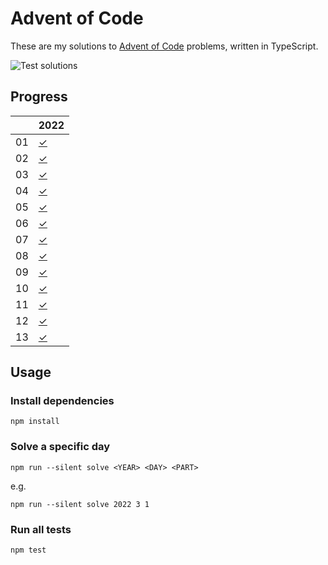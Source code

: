 # Advent of Code

These are my solutions to [Advent of Code](https://adventofcode.com) problems, written in TypeScript.

![Test solutions](https://github.com/sunilbpandey/advent-of-code-ts/actions/workflows/tests.yml/badge.svg)

## Progress

|    | 2022 |
|----| --------------- |
| 01 | [✓](2022/day01) |
| 02 | [✓](2022/day02) |
| 03 | [✓](2022/day03) |
| 04 | [✓](2022/day04) |
| 05 | [✓](2022/day05) |
| 06 | [✓](2022/day06) |
| 07 | [✓](2022/day07) |
| 08 | [✓](2022/day08) |
| 09 | [✓](2022/day09) |
| 10 | [✓](2022/day10) |
| 11 | [✓](2022/day11) |
| 12 | [✓](2022/day12) |
| 13 | [✓](2022/day13) |

## Usage
### Install dependencies
```
npm install
```

### Solve a specific day
```
npm run --silent solve <YEAR> <DAY> <PART>
```

e.g.
```
npm run --silent solve 2022 3 1
```

### Run all tests
```
npm test
```
